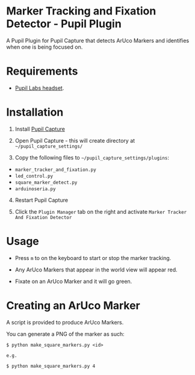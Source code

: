 # Marker Tracking and Fixation Detector - Pupil Plugin

A Pupil Plugin for Pupil Capture that detects ArUco Markers and identifies when one is being focused on.

# Requirements

* [Pupil Labs headset](https://pupil-labs.com/pupil/).

# Installation

1. Install [Pupil Capture](https://github.com/pupil-labs/pupil/releases/)

2. Open Pupil Capture - this will create directory at `~/pupil_capture_settings/`

3. Copy the following files to `~/pupil_capture_settings/plugins`:

* `marker_tracker_and_fixation.py`
* `led_control.py`
* `square_marker_detect.py`
* `arduinoseria.py`

4. Restart Pupil Capture

5. Click the `Plugin Manager` tab on the right and activate `Marker Tracker And Fixation Detector`

# Usage

* Press `m` to on the keyboard to start or stop the marker tracking.

* Any ArUco Markers that appear in the world view will appear red.

* Fixate on an ArUco Marker and it will go green.

# Creating an ArUco Marker

A script is provided to produce ArUco Markers.

You can generate a PNG of the marker as such:

```
$ python make_square_markers.py <id>

e.g.

$ python make_square_markers.py 4
```
